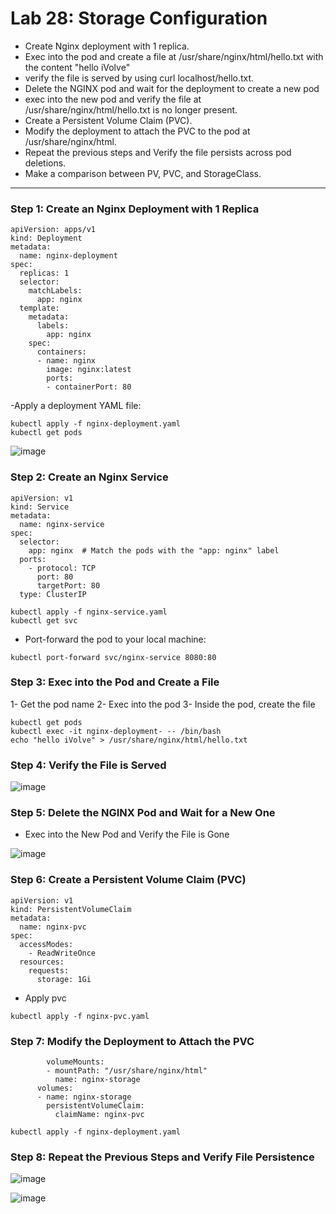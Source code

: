 # Lab 28: Storage Configuration
* Create Nginx deployment with 1 replica.
* Exec into the pod and create a file at /usr/share/nginx/html/hello.txt with the content "hello iVolve"
* verify the file is served by using curl localhost/hello.txt.
* Delete the NGINX pod and wait for the deployment to create a new pod
* exec into the new pod and verify the file at /usr/share/nginx/html/hello.txt is no longer present.
* Create a Persistent Volume Claim (PVC).
* Modify the deployment to attach the PVC to the pod at /usr/share/nginx/html.
* Repeat the previous steps and Verify the file persists across pod deletions.
* Make a comparison between PV, PVC, and StorageClass.

---

### Step 1: Create an Nginx Deployment with 1 Replica

```
apiVersion: apps/v1
kind: Deployment
metadata:
  name: nginx-deployment
spec:
  replicas: 1
  selector:
    matchLabels:
      app: nginx
  template:
    metadata:
      labels:
        app: nginx
    spec:
      containers:
      - name: nginx
        image: nginx:latest
        ports:
        - containerPort: 80
```

-Apply a deployment YAML file:

```
kubectl apply -f nginx-deployment.yaml 
kubectl get pods
```
![image](https://github.com/user-attachments/assets/044aeb42-b1dc-4a45-898d-a9cc5b050318)

### Step 2: Create an Nginx Service

```
apiVersion: v1
kind: Service
metadata:
  name: nginx-service
spec:
  selector:
    app: nginx  # Match the pods with the "app: nginx" label
  ports:
    - protocol: TCP
      port: 80        
      targetPort: 80  
  type: ClusterIP 
```

```
kubectl apply -f nginx-service.yaml 
kubectl get svc
```

- Port-forward the pod to your local machine:
  
```
kubectl port-forward svc/nginx-service 8080:80
```

### Step 3: Exec into the Pod and Create a File

1- Get the pod name
2- Exec into the pod
3- Inside the pod, create the file

```
kubectl get pods
kubectl exec -it nginx-deployment- -- /bin/bash
echo "hello iVolve" > /usr/share/nginx/html/hello.txt
```

### Step 4:  Verify the File is Served

![image](https://github.com/user-attachments/assets/d2cf858d-f2fc-4042-aee6-031f39337099)

### Step 5: Delete the NGINX Pod and Wait for a New One

- Exec into the New Pod and Verify the File is Gone

![image](https://github.com/user-attachments/assets/559ae7a6-c18f-421c-a8b8-4d20f69133d5)

### Step 6: Create a Persistent Volume Claim (PVC)

```
apiVersion: v1
kind: PersistentVolumeClaim
metadata:
  name: nginx-pvc
spec:
  accessModes:
    - ReadWriteOnce
  resources:
    requests:
      storage: 1Gi
```
- Apply pvc

```
kubectl apply -f nginx-pvc.yaml
```

### Step 7: Modify the Deployment to Attach the PVC

```
        volumeMounts:
        - mountPath: "/usr/share/nginx/html"
          name: nginx-storage
      volumes:
      - name: nginx-storage
        persistentVolumeClaim:
          claimName: nginx-pvc
```

```
kubectl apply -f nginx-deployment.yaml
```
### Step 8: Repeat the Previous Steps and Verify File Persistence

![image](https://github.com/user-attachments/assets/fe9517b1-46ea-4adc-99d5-92d315077767)


![image](https://github.com/user-attachments/assets/30250103-7c6f-4bcf-959c-75ccaabfa95d)




